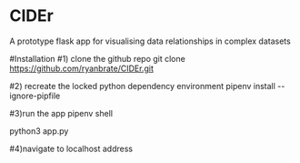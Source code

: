# CIDEr
A prototype flask app for visualising data relationships in complex datasets

#Installation
#1) clone the github repo
git clone https://github.com/ryanbrate/CIDEr.git

#2) recreate the locked python dependency environment
pipenv install --ignore-pipfile

#3)run the app
pipenv shell

python3 app.py

#4)navigate to localhost address
